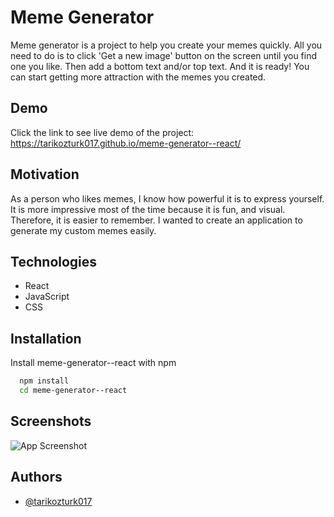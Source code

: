 
# Meme Generator

Meme generator is a project to help you create your memes quickly. All you need to do is to click 'Get a new image' button on the screen until you find one you like. Then add a bottom text and/or top text. And it is ready! You can start getting more attraction with the memes you created.



## Demo

Click the link to see live demo of the project:  https://tarikozturk017.github.io/meme-generator--react/


## Motivation

As a person who likes memes, I know how powerful it is to express yourself. It is more impressive most of the time because it is fun, and visual. Therefore, it is easier to remember. I wanted to create an application to generate my custom memes easily. 


## Technologies

- React
- JavaScript
- CSS



## Installation

Install meme-generator--react with npm

```bash
  npm install
  cd meme-generator--react
```
    
## Screenshots

![App Screenshot](https://via.placeholder.com/468x300?text=App+Screenshot+Here)


## Authors

- [@tarikozturk017](https://www.github.com/tarikozturk017)
